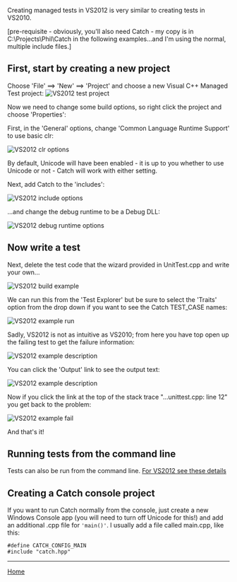 Creating managed tests in VS2012 is very similar to creating tests in VS2010.

[pre-requisite - obviously, you'll also need Catch - my copy is in C:\Projects\Phil\Catch in the following examples...and I'm using the normal, multiple include files.]

## First, start by creating a new project

Choose 'File' ==> 'New' ==> 'Project' and choose a new Visual C++ Managed Test project:
![VS2012 test project](VS2012managed-test-project.png)

Now we need to change some build options, so right click the project and choose 'Properties':

First, in the 'General' options, change 'Common Language Runtime Support' to use basic clr:

![VS2012 clr options](VS2012managed-options-clr.png)

By default, Unicode will have been enabled - it is up to you whether to use Unicode or not - Catch will work with either setting.

Next, add Catch to the 'includes':

![VS2012 include options](VS2012managed-options-include.png)

...and change the debug runtime to be a Debug DLL:

![VS2012 debug runtime options](VS2012managed-options-debug-runtime.png)

## Now write a test

Next, delete the test code that the wizard provided in UnitTest.cpp and write your own...


![VS2012 build example](VS2012managed-example-build.png)

We can run this from the 'Test Explorer' but be sure to select the 'Traits' option from the drop down if you want to see the Catch TEST_CASE names:

![VS2012 example run](VS2012managed-example-run.png)


Sadly, VS2012 is not as intuitive as VS2010; from here you have top open up the failing test to get the failure information:

![VS2012 example description](VS2012managed-example-desc.png)

You can click the 'Output' link to see the output text:

![VS2012 example description](VS2012managed-example-output.png)

Now if you click the link at the top of the stack trace "...unittest.cpp: line 12" you get back to the problem:

![VS2012 example fail](VS2012managed-example-fail.png)

And that's it!

## Running tests from the command line

Tests can also be run from the command line.  [For VS2012 see these details](VS2012commandline.md)

## Creating a Catch console project

If you want to run Catch normally from the console, just create a new Windows Console app (you will need to turn off Unicode for this!) and add an additional .cpp file for `'main()'`.  I usually add a file called main.cpp, like this:

```
#define CATCH_CONFIG_MAIN
#include "catch.hpp"
``` 

---

[Home](../../README.md)